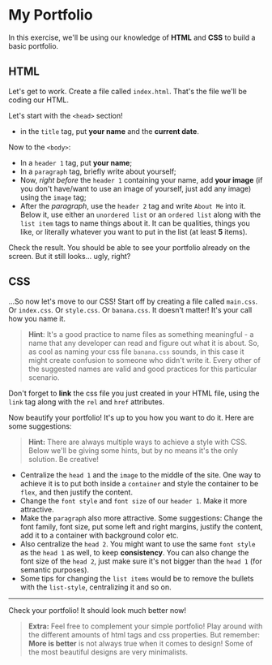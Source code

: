 # My Portfolio

In this exercise, we'll be using our knowledge of **HTML** and **CSS** to build a basic portfolio.

## HTML
Let's get to work. Create a file called `index.html`. That's the file we'll be coding our HTML.

Let's start with the `<head>` section!
- in the `title` tag, put **your name** and the **current date**.

Now to the `<body>`:
- In a `header 1` tag, put **your name**;
- In a `paragraph` tag, briefly write about yourself;
- Now, *right before* the `header 1` containing your name, add **your image** (if you don't have/want to use an image of yourself, just add any image) using the `image` tag;
- After the *paragraph*, use the `header 2` tag and write `About Me` into it. Below it, use either an `unordered list` or an `ordered list` along with the `list item` tags to name things about it. It can be qualities, things you like, or literally whatever you want to put in the list (at least **5** items).

Check the result. You should be able to see your portfolio already on the screen. But it still looks... ugly, right?

## CSS
...So now let's move to our CSS! Start off by creating a file called `main.css`. Or `index.css`. Or `style.css`. Or `banana.css`. It doesn't matter! It's your call how you name it.

> **Hint**: It's a good practice to name files as something meaningful - a name that any developer can read and figure out what it is about. So, as cool as naming your css file `banana.css` sounds, in this case it might create confusion to someone who didn't write it. Every other of the suggested names are valid and good practices for this particular scenario.

Don't forget to **link** the css file you just created in your HTML file, using the `link` tag along with the `rel` and `href` attributes.

Now beautify your portfolio! It's up to you how you want to do it. Here are some suggestions:

> **Hint:** There are always multiple ways to achieve a style with CSS. Below we'll be giving some hints, but by no means it's the only solution. Be creative!

- Centralize the `head 1` and the `image` to the middle of the site. One way to achieve it is to put both inside a `container` and style the container to be `flex`, and then justify the content.
- Change the `font style` and `font size` of our `header 1`. Make it more attractive.
- Make the `paragraph` also more attractive. Some suggestions: Change the font family, font size, put some left and right margins, justify the content, add it to a container with background color etc.
- Also centralize the `head 2`. You might want to use the same `font style` as the `head 1` as well, to keep **consistency**. You can also change the font size of the `head 2`, just make sure it's not bigger than the `head 1` (for semantic purposes).
- Some tips for changing the `list items` would be to remove the bullets with the `list-style`, centralizing it and so on.

---

Check your portfolio! It should look much better now!


> **Extra:** Feel free to complement your simple portfolio! Play around with the different amounts of html tags and css properties. But remember: **More is better** is not always true when it comes to design! Some of the most beautiful designs are very minimalists.

